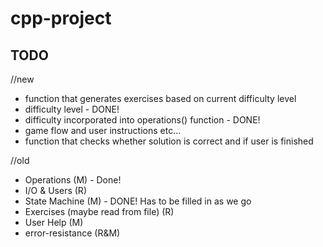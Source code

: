 # cpp-project


## TODO
//new
- function that generates exercises based on current difficulty level
- difficulty level - DONE!
- difficulty incorporated into operations() function - DONE!
- game flow and user instructions etc...
- function that checks whether solution is correct and if user is finished




//old

- Operations (M) - Done!
- I/O & Users (R)
- State Machine (M) - DONE! Has to be filled in as we go 
- Exercises (maybe read from file) (R)
- User Help (M)
- error-resistance (R&M)
